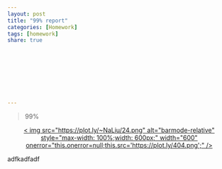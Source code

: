 ```yaml
---
layout: post
title: "99% report"
categories: [Homework]
tags: [homework]
share: true









---
```



> 99%

<div>
    <a href=" " target="_blank" title="barmode-relative" style="display: block; text-align: center;">< img src="https://plot.ly/~NaLiu/24.png" alt="barmode-relative" style="max-width: 100%;width: 600px;"  width="600" onerror="this.onerror=null;this.src='https://plot.ly/404.png';" /></a >
    <script data-plotly="NaLiu:24"  src="https://plot.ly/embed.js" async></script>
</div>


adfkadfadf
